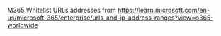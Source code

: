 M365 Whitelist URLs
addresses from https://learn.microsoft.com/en-us/microsoft-365/enterprise/urls-and-ip-address-ranges?view=o365-worldwide
